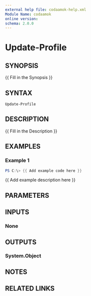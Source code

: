 ```yaml
---
external help file: codaamok-help.xml
Module Name: codaamok
online version:
schema: 2.0.0
---
```


# Update-Profile

## SYNOPSIS
{{ Fill in the Synopsis }}

## SYNTAX

```
Update-Profile
```

## DESCRIPTION
{{ Fill in the Description }}

## EXAMPLES

### Example 1
```powershell
PS C:\> {{ Add example code here }}
```

{{ Add example description here }}

## PARAMETERS

## INPUTS

### None

## OUTPUTS

### System.Object
## NOTES

## RELATED LINKS
